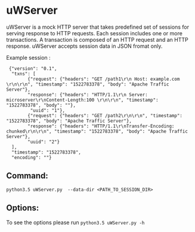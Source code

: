 uWServer
========

uWServer is a mock HTTP server that takes predefined set of sessions for serving response to HTTP requests. Each session includes one or more transactions. A transaction is composed of an HTTP request and an HTTP response. 
uWServer accepts session data in JSON fromat only.

Example session :
```
 {"version": "0.1",  
  "txns": [  
        {"request": {"headers": "GET /path1\r\n Host: example.com \r\n\r\n", "timestamp": "1522783378", "body": "Apache Traffic Server"},     
        "response": {"headers": "HTTP/1.1\r\n Server: microserver\r\nContent-Length:100 \r\n\r\n", "timestamp": "1522783378", "body": ""},  
         "uuid": "1"},   
        {"request": {"headers": "GET /path2\r\n\r\n", "timestamp": "1522783378", "body": "Apache Traffic Server"},   
        "response": {"headers": "HTTP/1.1\r\nTransfer-Encoding: chunked\r\n\r\n", "timestamp": "1522783378", "body": "Apache Traffic Server"},   
        "uuid": "2"}  
  ],   
  "timestamp": "1522783378",   
  "encoding": ""}  
```
Command:
----------------

`python3.5 uWServer.py  --data-dir <PATH_TO_SESSION_DIR>`

Options:
-----------

To see the options please run `python3.5 uWServer.py -h`



